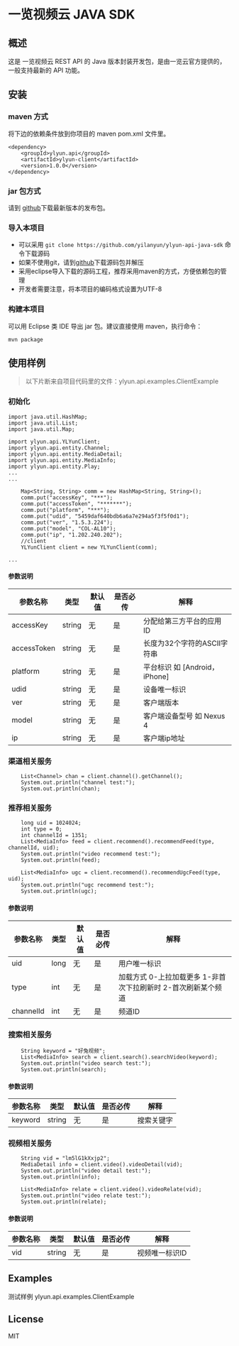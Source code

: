 # 一览视频云 JAVA SDK

## 概述

这是 一览视频云 REST API 的 Java 版本封装开发包，是由一览云官方提供的，一般支持最新的 API 功能。


## 安装

### maven 方式
将下边的依赖条件放到你项目的 maven pom.xml 文件里。

```
<dependency>
    <groupId>ylyun.api</groupId>
    <artifactId>ylyun-client</artifactId>
    <version>1.0.0</version>
</dependency>
```
### jar 包方式

请到 [github](https://github.com/yilanyun/ylyun-api-java-sdk)下载最新版本的发布包。


### 导入本项目

* 可以采用 `git clone https://github.com/yilanyun/ylyun-api-java-sdk` 命令下载源码
* 如果不使用git，请到[github](https://github.com/yilanyun/ylyun-api-java-sdk)下载源码包并解压
* 采用eclipse导入下载的源码工程，推荐采用maven的方式，方便依赖包的管理
* 开发者需要注意，将本项目的编码格式设置为UTF-8

### 构建本项目

可以用 Eclipse 类 IDE 导出 jar 包。建议直接使用 maven，执行命令：

	mvn package


## 使用样例

> 以下片断来自项目代码里的文件：ylyun.api.examples.ClientExample

### 初始化

```		
import java.util.HashMap;
import java.util.List;
import java.util.Map;

import ylyun.api.YLYunClient;
import ylyun.api.entity.Channel;
import ylyun.api.entity.MediaDetail;
import ylyun.api.entity.MediaInfo;
import ylyun.api.entity.Play;
...
...

    Map<String, String> comm = new HashMap<String, String>();
    comm.put("accessKey", "***");
    comm.put("accessToken", "*******");
    comm.put("platform", "***");
    comm.put("udid", "5459daf640bdb6a6a7e294a5f3f5f0d1");
    comm.put("ver", "1.5.3.224");
    comm.put("model", "COL-AL10");
    comm.put("ip", "1.202.240.202");
    //client
    YLYunClient client = new YLYunClient(comm);

...
```

#### 参数说明

| 参数名称 | 类型 | 默认值 | 是否必传 | 解释 |
| --- | --- | --- | --- | --- |
| accessKey | string | 无 | 是 | 分配给第三方平台的应用ID |
| accessToken | string | 无 | 是 | 长度为32个字符的ASCII字符串 |
| platform | string | 无 | 是 | 平台标识 如  [Android，iPhone] |
| udid | string | 无 | 是 | 设备唯一标识 |
| ver | string | 无 | 是 | 客户端版本 |
| model | string | 无 | 是 | 客户端设备型号  如 Nexus 4 |
| ip | string | 无 | 是 | 客户端ip地址 |

### 渠道相关服务

```
    List<Channel> chan = client.channel().getChannel();
    System.out.println("channel test:");
    System.out.println(chan);
```

### 推荐相关服务

```
    long uid = 1024024;
    int type = 0;
    int channelId = 1351;
    List<MediaInfo> feed = client.recommend().recommendFeed(type, channelId, uid);
    System.out.println("video recommend test:");
    System.out.println(feed);
    
    List<MediaInfo> ugc = client.recommend().recommendUgcFeed(type, uid);
    System.out.println("ugc recommend test:");
    System.out.println(ugc);
```
#### 参数说明

| 参数名称 | 类型 | 默认值 | 是否必传 | 解释 |
| --- | --- | --- | --- | --- |
| uid | long | 无 | 是 | 用户唯一标识 |
| type | int | 无 | 是 | 加载方式 0-上拉加载更多 1-非首次下拉刷新时 2-首次刷新某个频道 |
| channelId | int |  无 | 是 | 频道ID |

### 搜索相关服务

```
    String keyword = "好兔视频";
    List<MediaInfo> search = client.search().searchVideo(keyword);
    System.out.println("video search test:");
    System.out.println(search);
```
#### 参数说明

| 参数名称 | 类型 | 默认值 | 是否必传 | 解释 |
| --- | --- | --- | --- | --- |
| keyword | string | 无 | 是 | 搜索关键字 |

### 视频相关服务

```
    String vid = "lm5lG1kXxjp2";
    MediaDetail info = client.video().videoDetail(vid);
    System.out.println("video detail test:");
    System.out.println(info);
    
    List<MediaInfo> relate = client.video().videoRelate(vid);
    System.out.println("video relate test:");
    System.out.println(relate);
```
#### 参数说明

| 参数名称 | 类型 | 默认值 | 是否必传 | 解释 |
| --- | --- | --- | --- | --- |
| vid | string | 无 | 是 | 视频唯一标识ID |


## Examples

测试样例 ylyun.api.examples.ClientExample


## License

MIT

